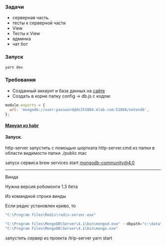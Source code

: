 ### Задачи

- серверная часть.
- тесты к серверной части
- View
- Тесты к View
- админка
- чат бот

### Запуск

```js
yarn dev
```

### Требования

- Созданный аккаунт и база данных на [сайте](https://mlab.com/home)
- Создать в корне папку config -> db.js с кодом:

```js
module.exports = {
  url: 'mongodb://user:password@ds251804.mlab.com:51804/notesdb',
};
```

#### [Мануал из habr](https://habr.com/company/ruvds/blog/321104/)

#### Запуск.

http-server запустить с помощью шортката http-server.cmd из папки в области видимости папки ./public
mac

запуск сервиса
brew services start mongodb-community@4.0

---

Винда

Нужна версия робомонги 1.3 бета

Из командной строки винды

Если редис установлен криво, то

```js
"C:\Program Files\Redis\redis-server.exe"
```

```js
"C:\Program Files\MongoDB\Server\4.1\bin\mongod.exe" --dbpath="c:\data\db"
"C:\Program Files\MongoDB\Server\4.1\bin\mongo.exe"
```

запустить сервер из проекта /trip-server yarn start

